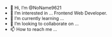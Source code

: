 - 👋 Hi, I’m @NoName9621
- 👀 I’m interested in ... Frontend Web Developer.
- 🌱 I’m currently learning ...
- 💞️ I’m looking to collaborate on ...
- 📫 How to reach me ...

<!---
NoName9621/NoName9621 is a ✨ special ✨ repository because its `README.md` (this file) appears on your GitHub profile.
You can click the Preview link to take a look at your changes.
--->
